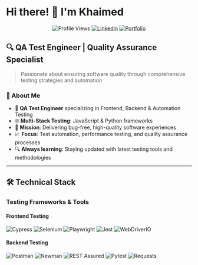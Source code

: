 # Hi there! 👋 I'm Khaimed

<div align="center">

![Profile Views](https://komarev.com/ghpvc/?username=khaimed&style=flat-square&color=blue)
[![LinkedIn](https://img.shields.io/badge/LinkedIn-Connect-blue?style=flat-square&logo=linkedin)](https://linkedin.com/in/yourprofile)
[![Portfolio](https://img.shields.io/badge/Portfolio-Visit-green?style=flat-square&logo=google-chrome)](https://yourportfolio.com)

</div>

## 🔍 QA Test Engineer | Quality Assurance Specialist

> Passionate about ensuring software quality through comprehensive testing strategies and automation

### 🚀 About Me

- 🔧 **QA Test Engineer** specializing in Frontend, Backend & Automation Testing
- 🌐 **Multi-Stack Testing**: JavaScript & Python frameworks
- 🎯 **Mission**: Delivering bug-free, high-quality software experiences
- 📈 **Focus**: Test automation, performance testing, and quality assurance processes
- 🔍 **Always learning**: Staying updated with latest testing tools and methodologies

---

## 🛠️ Technical Stack

### Testing Frameworks & Tools

#### Frontend Testing
![Cypress](https://img.shields.io/badge/Cypress-17202C?style=for-the-badge&logo=cypress&logoColor=white)
![Selenium](https://img.shields.io/badge/Selenium-43B02A?style=for-the-badge&logo=selenium&logoColor=white)
![Playwright](https://img.shields.io/badge/Playwright-2EAD33?style=for-the-badge&logo=playwright&logoColor=white)
![Jest](https://img.shields.io/badge/Jest-C21325?style=for-the-badge&logo=jest&logoColor=white)
![WebDriverIO](https://img.shields.io/badge/WebDriverIO-EA5906?style=for-the-badge&logo=webdriverio&logoColor=white)

#### Backend Testing
![Postman](https://img.shields.io/badge/Postman-FF6C37?style=for-the-badge&logo=postman&logoColor=white)
![Newman](https://img.shields.io/badge/Newman-FF6C37?style=for-the-badge&logo=postman&logoColor=white)
![REST Assured](https://img.shields.io/badge/REST_Assured-25D366?style=for-the-badge&logo=java&logoColor=white)
![Pytest](https://img.shields.io/badge/Pytest-0A9EDC?style=for-the-badge&logo=pytest&logoColor=white)
![Requests](https://img.shields.io/badge/Requests-2CA5E0?style=for-the-badge&logo=python&logoColor=white)
